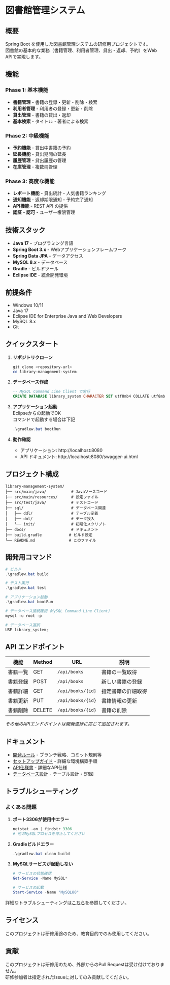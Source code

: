 # 図書館管理システム

## 概要
Spring Boot を使用した図書館管理システムの研修用プロジェクトです。  
図書館の基本的な業務（書籍管理、利用者管理、貸出・返却、予約）をWeb APIで実現します。

## 機能
### Phase 1: 基本機能
- **書籍管理** - 書籍の登録・更新・削除・検索
- **利用者管理** - 利用者の登録・更新・削除
- **貸出管理** - 書籍の貸出・返却
- **基本検索** - タイトル・著者による検索

### Phase 2: 中級機能
- **予約機能** - 貸出中書籍の予約
- **延長機能** - 貸出期間の延長
- **履歴管理** - 貸出履歴の管理
- **在庫管理** - 複数冊管理

### Phase 3: 高度な機能
- **レポート機能** - 貸出統計・人気書籍ランキング
- **通知機能** - 返却期限通知・予約完了通知
- **API機能** - REST API の提供
- **認証・認可** - ユーザー権限管理

## 技術スタック
- **Java 17** - プログラミング言語
- **Spring Boot 3.x** - Webアプリケーションフレームワーク
- **Spring Data JPA** - データアクセス
- **MySQL 8.x** - データベース
- **Gradle** - ビルドツール
- **Eclipse IDE** - 統合開発環境

## 前提条件
- Windows 10/11
- Java 17
- Eclipse IDE for Enterprise Java and Web Developers
- MySQL 8.x
- Git

## クイックスタート
1. **リポジトリクローン**
   ```powershell
   git clone <repository-url>
   cd library-management-system
   ```

2. **データベース作成**
   ```sql
   -- MySQL Command Line Client で実行
   CREATE DATABASE library_system CHARACTER SET utf8mb4 COLLATE utf8mb4_unicode_ci;
   ```

3. **アプリケーション起動**  
Eclipseからの起動でOK  
コマンドで起動する場合は下記
   ```powershell
   .\gradlew.bat bootRun
   ```

4. **動作確認**
   - アプリケーション: http://localhost:8080
   - API ドキュメント: http://localhost:8080/swagger-ui.html

## プロジェクト構成
```
library-management-system/
├── src/main/java/           # Javaソースコード
├── src/main/resources/      # 設定ファイル
├── src/test/java/           # テストコード
├── sql/                     # データベース関連
│   ├── ddl/                 # テーブル定義
│   ├── dml/                 # データ投入
│   └── init/                # 初期化スクリプト
├── docs/                    # ドキュメント
├── build.gradle            # ビルド設定
└── README.md               # このファイル
```

## 開発用コマンド
```powershell
# ビルド
.\gradlew.bat build

# テスト実行
.\gradlew.bat test

# アプリケーション起動
.\gradlew.bat bootRun

# データベース接続確認（MySQL Command Line Client）
mysql -u root -p

# データベース選択
USE library_system;
```

## API エンドポイント
| 機能 | Method | URL | 説明 |
|------|--------|-----|------|
| 書籍一覧 | GET | `/api/books` | 書籍の一覧取得 |
| 書籍登録 | POST | `/api/books` | 新しい書籍の登録 |
| 書籍詳細 | GET | `/api/books/{id}` | 指定書籍の詳細取得 |
| 書籍更新 | PUT | `/api/books/{id}` | 書籍情報の更新 |
| 書籍削除 | DELETE | `/api/books/{id}` | 書籍の削除 |

*その他のAPIエンドポイントは開発進捗に応じて追加されます。*

## ドキュメント
- [開発ルール](docs/development/DEVELOPMENT_RULES.md) - ブランチ戦略、コミット規則等
- [セットアップガイド](docs/development/SETUP_GUIDE.md) - 詳細な環境構築手順
- [API仕様書](docs/api/API_SPECIFICATION.md) - 詳細なAPI仕様
- [データベース設計](docs/database/DATABASE_DESIGN.md) - テーブル設計・ER図

## トラブルシューティング
### よくある問題
1. **ポート3306が使用中エラー**
   ```powershell
   netstat -an | findstr 3306
   # 他のMySQLプロセスを停止してください
   ```

2. **Gradleビルドエラー**
   ```powershell
   .\gradlew.bat clean build
   ```

3. **MySQLサービスが起動しない**
   ```powershell
   # サービスの状態確認
   Get-Service -Name MySQL*
   
   # サービスの起動
   Start-Service -Name "MySQL80"
   ```

詳細なトラブルシューティングは[こちら](docs/development/TROUBLESHOOTING.md)を参照してください。

## ライセンス
このプロジェクトは研修用途のため、教育目的でのみ使用してください。

## 貢献
このプロジェクトは研修用のため、外部からのPull Requestは受け付けておりません。  
研修参加者は指定されたIssueに対してのみ貢献してください。